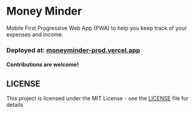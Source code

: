 # Money Minder

Mobile First Progressive Web App (PWA) to help you keep track of your expenses and income.

### Deployed at: [moneyminder-prod.vercel.app](https://moneyminder-prod.vercel.app/)

#### Contributions are welcome!

## LICENSE

This project is licensed under the MIT License - see the [LICENSE](LICENSE) file for details